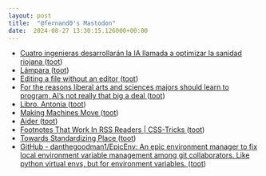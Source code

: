```yaml
---
layout: post
title:  "@fernand0's Mastodon"
date:  2024-08-27 13:30:15.126000+00:00
---
```

*  [Cuatro ingenieras desarrollarán la IA llamada a optimizar la sanidad riojana ](https://nuevecuatrouno.com/2024/08/14/salud-incorporacion-ingenieras-inteligencia-artificial-mejora-calidad-asistencial) ([toot](https://mastodon.social/@fernand0/113034226244618444))
*  [Lámpara ](https://www.flickr.com/photos/fernand0/53931841407) ([toot](https://mastodon.social/@fernand0/113034125376308923))
*  [Editing a file without an editor ](https://www.johndcook.com/blog/2024/08/11/editing-without-an-editor) ([toot](https://mastodon.social/@fernand0/113033898510264822))
*  [For the reasons liberal arts and sciences majors should learn to program, AI’s not really that big a deal ](https://computinged.wordpress.com/2024/08/05/all-the-reasons-for-liberal-arts-and-sciences-majors-to-learn-to-program-ais-not-really-that-big-a-deal) ([toot](https://mastodon.social/@fernand0/113033839739425526))
*  [Libro. Antonia ](https://fotografiasenmovimiento.wordpress.com/2024/08/27/libro-antonia) ([toot](https://mastodon.social/@fernand0/113033770611539020))
*  [Making Machines Move ](https://fly.io/blog/machine-migrations) ([toot](https://mastodon.social/@fernand0/113033494072841906))
*  [Aider ](https://simonwillison.net/2024/Jul/31/aider/#atom-everythin) ([toot](https://mastodon.social/@fernand0/113033297240207755))
*  [Footnotes That Work In RSS Readers \| CSS-Tricks ](https://css-tricks.com/footnotes-that-work-in-rss-readers) ([toot](https://mastodon.social/@fernand0/113032983057847919))
*  [Towards Standardizing Place ](https://www.dbreunig.com/2024/07/31/towards-standardizing-place.htm) ([toot](https://mastodon.social/@fernand0/113032837921799611))
*  [GitHub - danthegoodman1/EpicEnv: An epic environment manager to fix local environment variable management among git collaborators. Like python virtual envs, but for environment variables. ](https://github.com/danthegoodman1/EpicEn) ([toot](https://mastodon.social/@fernand0/113031384229497709))
